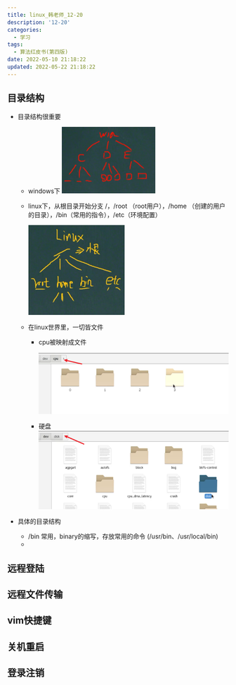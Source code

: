 ```yaml
---
title: linux_韩老师_12-20
description: '12-20'
categories:
  - 学习
tags:
  - 算法红皮书(第四版)
date: 2022-05-10 21:18:22
updated: 2022-05-22 21:18:22
---
```


## 目录结构

- 目录结构很重要

  - windows下
    ![image-20220522000912102](https://raw.githubusercontent.com/lwmfjc/lwmfjc.github.io.resource/main/img/image-20220522000912102.png)

  - linux下，从根目录开始分支
    /，/root （root用户），/home （创建的用户的目录），/bin（常用的指令），/etc（环境配置）

    ![image-20220522001122602](https://raw.githubusercontent.com/lwmfjc/lwmfjc.github.io.resource/main/img/image-20220522001122602.png)

  - 在linux世界里，一切皆文件

    - cpu被映射成文件

      ![image-20220522001224676](https://raw.githubusercontent.com/lwmfjc/lwmfjc.github.io.resource/main/img/image-20220522001224676.png)

    - 硬盘
      ![image-20220522001301074](https://raw.githubusercontent.com/lwmfjc/lwmfjc.github.io.resource/main/img/image-20220522001301074.png)

- 具体的目录结构

  - /bin 常用，binary的缩写，存放常用的命令
    (/usr/bin、/usr/local/bin)
  - 

## 远程登陆

## 远程文件传输

## vim快捷键

## 关机重启

## 登录注销

